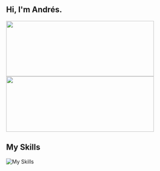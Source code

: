 <h2 align="left">Hi, I'm Andrés.</h2>

<div align="left">
   <img width="400"  height="150" src="https://github-readme-stats.vercel.app/api?username=andresdvx&include_all_commits=true&theme=tokyonight&show_icons=true&hide_border=true&count_private=true" />
   <img width="400"  height="150" src="https://github-readme-stats.vercel.app/api/top-langs/?username=andresdvx&theme=vue-dark&show_icons=true&hide_border=true&layout=compact" />
</div>

<h2>My Skills</h2>

![My Skills](https://go-skill-icons.vercel.app/api/icons?i=java,ts,js,nodejs,expressjs,nestjs,prisma,react,zustand,jest,html,css,docker,git,railway,mongodb,mysql,sqlserver)

</br>
</br>


</div>

